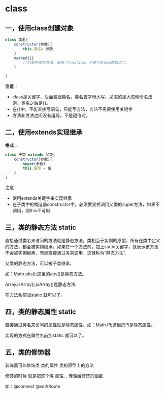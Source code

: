 # class

## 一，使用class创建对象

```js
class 类名{
	constructor(参数){
		this.属性= 参数;
	}
	method(){
        //对象中简写方法，省略了function。不要与箭头函数搞混了。
	}

}
```

**注意：**

-  class是关键字，后面紧跟类名，类名首字母大写，采取的是大驼峰命名法则。类名之后是{}。
-  在{}中，不能直接写语句，只能写方法，方法不需要使用关键字
-  方法和方法之间没有逗号。不是键值对。



## 二，使用extends实现继承

**格式：**

```js
class 子类 extends 父类{
	constructor(参数){
  		super(参数)
		this.属性 = 值
	}
}
```

注意：

-  使用extends关键字来实现继承
-  在子类中的构造器constructor中，必须要显式调用父类的super方法，如果不调用，则this不可用

## 三，类的静态方法 static

直接通过类名来访问的方法就是静态方法。类相当于实例的原型，所有在类中定义的方法，都会被实例继承。如果在一个方法前，加上static关键字，就表示该方法不会被实例继承，而是直接通过类来调用，这就称为“静态方法”.

父类的静态方法，可以被子类继承。

如：Math.abs();这里的abs()是静态方法。

Array.isArray();isArray()是静态方法.

在方法名前加static 就可以了。

<script>
class Foo {
  static classMethod (){
    console.log('static fun')
  }
  //定义在原型上的方法
  commonMethod (){
    console.log('commonMethod')
  }
}
var foo = new Foo();
Foo.classMethod();  //类可以调用
Foo.commonMethod(); //类不可以调用
foo.commonMethod(); //实例可以调用
foo.classMethod();  //实例不可以调用
</script>

## 四，类的静态属性 static

直接通过类名来访问的属性就是静态属性。如：Math.PI;这里的PI是静态属性。

实现的方式在属性名前加static 就可以了。

## 五，类的修饰器

装饰器可以修饰类 类的属性 类的原型上的方法

修饰的时候 就是把这个类 属性… 传递给修饰的函数

如：@connect @withRoute